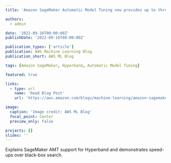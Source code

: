 ```yaml
---
title: 'Amazon SageMaker Automatic Model Tuning now provides up to three times faster hyperparameter tuning with Hyperband'

authors:
  - admin

date: '2022-09-16T00:00:00Z'
publishDate: '2022-09-16T00:00:00Z'

publication_types: ['article']
publication: AWS Machine Learning Blog
publication_short: AWS ML Blog

tags: [Amazon SageMaker, Hyperband, Automatic Model Tuning]

featured: true

links:
  - type: url
    name: 'Read Blog Post'
    url: 'https://aws.amazon.com/blogs/machine-learning/amazon-sagemaker-automatic-model-tuning-now-provides-up-to-three-times-faster-hyperparameter-tuning-with-hyperband/'

image:
  caption: 'Image credit: AWS ML Blog'
  focal_point: Center
  preview_only: false

projects: []
slides: ''
---
```


Explains SageMaker AMT support for Hyperband and demonstrates speed-ups over black-box search.
